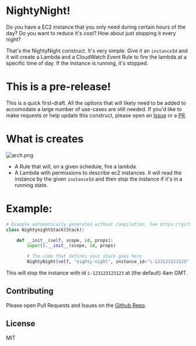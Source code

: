# NightyNight!

Do you have a EC2 instance that you only need during certain hours of the day? Do you want to reduce it's cost? How about just stopping it every night?

That's the NightyNight construct. It's very simple. Give it an `instanceId` and it will create a Lambda and a CloudWatch Event Rule to fire the lambda at a specific time of day. If the instance is running, it's stopped.

# This is a pre-release!

This is a quick first-draft. All the options that will likely need to be added to accomodate a large
number of use-cases are still needed. If you'd like to make requests or help update this construct, please
open an [Issue](https://github.com/mbonig/nightynight/issues) or a [PR](https://github.com/mbonig/cicd-spa-website/pulls).

# What is creates

![arch.png](./arch.png)

* A Rule that will, on a given schedule, fire a lambda.
* A Lambda with permissions to describe ec2 instances. It will read the instance by the given `instanceId` and then stop the instance if it's in a running state.

# Example:

```python
# Example automatically generated without compilation. See https://github.com/aws/jsii/issues/826
class NightynightStack(Stack):

    def __init__(self, scope, id, props):
        super().__init__(scope, id, props)

        # The code that defines your stack goes here
        NightyNight(self, "nighty-night", instance_id="i-123123123123")
```

This will stop the instance with id `i-123123123123` at (the default) 4am GMT.

## Contributing

Please open Pull Requests and Issues on the [Github Repo](https://github.com/mbonig/nightynight).

## License

MIT
